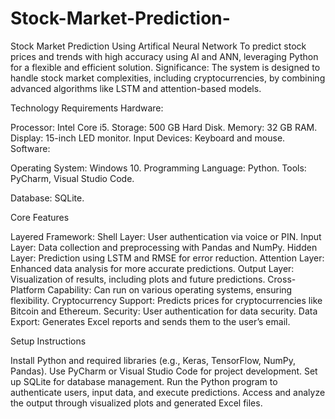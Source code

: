# Stock-Market-Prediction-
Stock Market Prediction Using Artifical Neural Network
To predict stock prices and trends with high accuracy using AI and ANN, leveraging Python for a flexible and efficient solution.
Significance: The system is designed to handle stock market complexities, including cryptocurrencies, by combining advanced algorithms like LSTM and attention-based models.

Technology Requirements
Hardware:

Processor: Intel Core i5.
Storage: 500 GB Hard Disk.
Memory: 32 GB RAM.
Display: 15-inch LED monitor.
Input Devices: Keyboard and mouse.
Software:

Operating System: Windows 10.
Programming Language: Python.
Tools: PyCharm, Visual Studio Code.

Database: SQLite.

Core Features

Layered Framework:
Shell Layer: User authentication via voice or PIN.
Input Layer: Data collection and preprocessing with Pandas and NumPy.
Hidden Layer: Prediction using LSTM and RMSE for error reduction.
Attention Layer: Enhanced data analysis for more accurate predictions.
Output Layer: Visualization of results, including plots and future predictions.
Cross-Platform Capability: Can run on various operating systems, ensuring flexibility.
Cryptocurrency Support: Predicts prices for cryptocurrencies like Bitcoin and Ethereum.
Security: User authentication for data security.
Data Export: Generates Excel reports and sends them to the user’s email.

Setup Instructions

Install Python and required libraries (e.g., Keras, TensorFlow, NumPy, Pandas).
Use PyCharm or Visual Studio Code for project development.
Set up SQLite for database management.
Run the Python program to authenticate users, input data, and execute predictions.
Access and analyze the output through visualized plots and generated Excel files.







